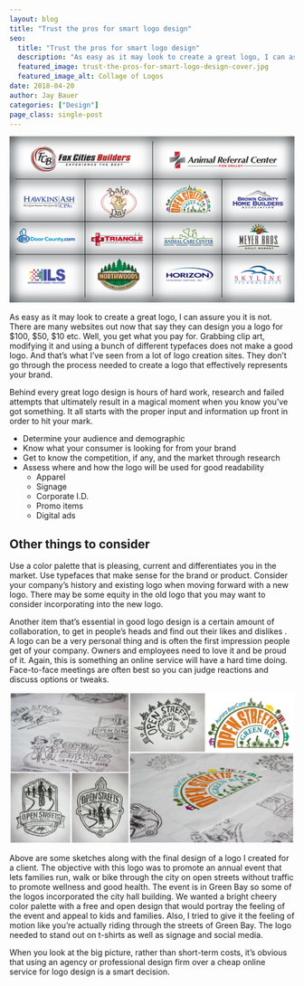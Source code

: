 ```yaml
---
layout: blog
title: "Trust the pros for smart logo design"
seo:
  title: "Trust the pros for smart logo design"
  description: "As easy as it may look to create a great logo, I can assure you it is not."
  featured_image: trust-the-pros-for-smart-logo-design-cover.jpg
  featured_image_alt: Collage of Logos
date: 2018-04-20
author: Jay Bauer
categories: ["Design"]
page_class: single-post
---
```


![Collage of Logos](trust-the-pros-for-smart-logo-design-cover.jpg)

As easy as it may look to create a great logo, I can assure you it is not. There are many websites out now that say they can design you a logo for $100, $50, $10 etc. Well, you get what you pay for. Grabbing clip art, modifying it and using a bunch of different typefaces does not make a good logo. And that’s what I’ve seen from a lot of logo creation sites. They don’t go through the process needed to create a logo that effectively represents your brand.

Behind every great logo design is hours of hard work, research and failed attempts that ultimately result in a magical moment when you know you’ve got something. It all starts with the proper input and information up front in order to hit your mark.

- Determine your audience and demographic
- Know what your consumer is looking for from your brand
- Get to know the competition, if any, and the market through research
- Assess where and how the logo will be used for good readability
  - Apparel
  - Signage
  - Corporate I.D.
  - Promo items
  - Digital ads

## Other things to consider

Use a color palette that is pleasing, current and differentiates you in the market. Use typefaces that make sense for the brand or product. Consider your company’s history and existing logo when moving forward with a new logo. There may be some equity in the old logo that you may want to consider incorporating into the new logo.

Another item that’s essential in good logo design is a certain amount of collaboration, to get in people’s heads and find out their likes and dislikes . A logo can be a very personal thing and is often the first impression people get of your company. Owners and employees need to love it and be proud of it. Again, this is something an online service will have a hard time doing. Face-to-face meetings are often best so you can judge reactions and discuss options or tweaks.

![Open Streets logo sketches and final logo side by side](trust-the-pros-for-smart-logo-design.jpg)

Above are some sketches along with the final design of a logo I created for a client. The objective with this logo was to promote an annual event that lets families run, walk or bike through the city on open streets without traffic to promote wellness and good health. The event is in Green Bay so some of the logos incorporated the city hall building. We wanted a bright cheery color palette with a free and open design that would portray the feeling of the event and appeal to kids and families. Also, I tried to give it the feeling of motion like you’re actually riding through the streets of Green Bay. The logo needed to stand out on t-shirts as well as signage and social media.

When you look at the big picture, rather than short-term costs, it’s obvious that using an agency or professional design firm over a cheap online service for logo design is a smart decision.
